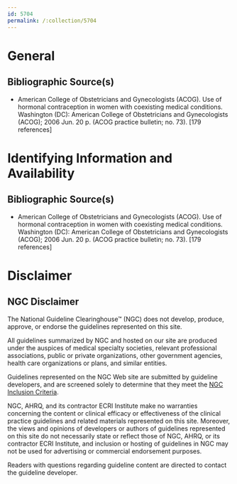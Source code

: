 ```yaml
---
id: 5704
permalink: /:collection/5704
---
```


# General

## Bibliographic Source(s)

- American College of Obstetricians and Gynecologists (ACOG). Use of hormonal contraception in women with coexisting medical conditions. Washington (DC): American College of Obstetricians and Gynecologists (ACOG); 2006 Jun. 20 p. (ACOG practice bulletin; no. 73). [179 references]

# Identifying Information and Availability

## Bibliographic Source(s)

- American College of Obstetricians and Gynecologists (ACOG). Use of hormonal contraception in women with coexisting medical conditions. Washington (DC): American College of Obstetricians and Gynecologists (ACOG); 2006 Jun. 20 p. (ACOG practice bulletin; no. 73). [179 references]

# Disclaimer

## NGC Disclaimer

The National Guideline Clearinghouse™ (NGC) does not develop, produce, approve, or endorse the guidelines represented on this site.

All guidelines summarized by NGC and hosted on our site are produced under the auspices of medical specialty societies, relevant professional associations, public or private organizations, other government agencies, health care organizations or plans, and similar entities.

Guidelines represented on the NGC Web site are submitted by guideline developers, and are screened solely to determine that they meet the [NGC Inclusion Criteria](/help-and-about/summaries/inclusion-criteria).

NGC, AHRQ, and its contractor ECRI Institute make no warranties concerning the content or clinical efficacy or effectiveness of the clinical practice guidelines and related materials represented on this site. Moreover, the views and opinions of developers or authors of guidelines represented on this site do not necessarily state or reflect those of NGC, AHRQ, or its contractor ECRI Institute, and inclusion or hosting of guidelines in NGC may not be used for advertising or commercial endorsement purposes.

Readers with questions regarding guideline content are directed to contact the guideline developer.


